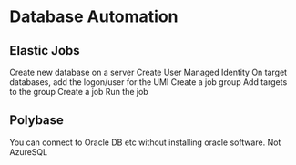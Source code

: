 # Database Automation

## Elastic Jobs
Create new database on a server
Create User Managed Identity
On target databases, add the logon/user for the UMI
Create a job group
Add targets to the group
Create a job
Run the job

## Polybase
You can connect to Oracle DB etc without installing oracle software. Not AzureSQL
